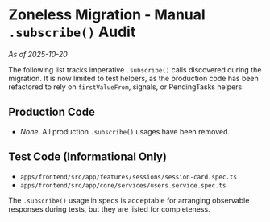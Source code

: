 # Zoneless Migration - Manual `.subscribe()` Audit

_As of 2025-10-20_

The following list tracks imperative `.subscribe()` calls discovered during the migration. It is now limited to test helpers, as the production code has been refactored to rely on `firstValueFrom`, signals, or PendingTasks helpers.

## Production Code

- _None_. All production `.subscribe()` usages have been removed.

## Test Code (Informational Only)

- `apps/frontend/src/app/features/sessions/session-card.spec.ts`
- `apps/frontend/src/app/core/services/users.service.spec.ts`

The `.subscribe()` usage in specs is acceptable for arranging observable responses during tests, but they are listed for completeness.
